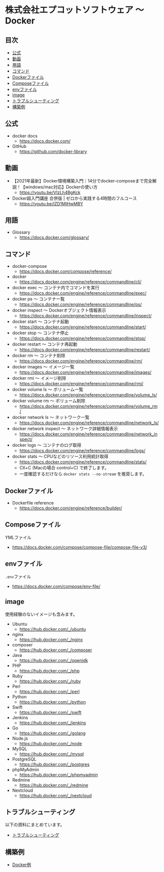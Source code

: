 # 株式会社エプコットソフトウェア ～ Docker

## 目次

- [公式](#公式)
- [動画](#動画)
- [用語](#用語)
- [コマンド](#コマンド)
- [Dockerファイル](#dockerファイル)
- [Composeファイル](#composeファイル)
- [envファイル](#envファイル)
- [image](#image)
- [トラブルシューティング](#トラブルシューティング)
- [構築例](#構築例)

## 公式

- docker docs
  - <https://docs.docker.com/>
- GitHub
  - <https://github.com/docker-library>

## 動画

- 【2021年最新】Docker環境構築入門｜14分でdocker-composeまで完全解説！【windows/mac対応】Dockerの使い方
  - <https://youtu.be/VIzLh4BgKck>
- Docker超入門講座 合併版 | ゼロから実践する4時間のフルコース
  - <https://youtu.be/lZD1MIHwMBY>

## 用語

- Glossary
  - <https://docs.docker.com/glossary/>

## コマンド

- docker-compose
  - <https://docs.docker.com/compose/reference/>
- docker
  - <https://docs.docker.com/engine/reference/commandline/cli/>
- docker exec 〜 コンテナ内でコマンドを実行
  - <https://docs.docker.com/engine/reference/commandline/exec/>
- docker ps 〜 コンテナ一覧
  - <https://docs.docker.com/engine/reference/commandline/ps/>
- docker inspect 〜 Dockerオブジェクト情報表示
  - <https://docs.docker.com/engine/reference/commandline/inspect/>
- docker start 〜 コンテナ起動
  - <https://docs.docker.com/engine/reference/commandline/start/>
- docker stop 〜 コンテナ停止
  - <https://docs.docker.com/engine/reference/commandline/stop/>
- docker restart 〜 コンテナ再起動
  - <https://docs.docker.com/engine/reference/commandline/restart/>
- docker rm 〜 コンテナ削除
  - <https://docs.docker.com/engine/reference/commandline/rm/>
- docker images 〜 イメージ一覧
  - <https://docs.docker.com/engine/reference/commandline/images/>
- docker rmi 〜 イメージ削除
  - <https://docs.docker.com/engine/reference/commandline/rmi/>
- docker volume ls 〜 ボリューム一覧
  - <https://docs.docker.com/engine/reference/commandline/volume_ls/>
- docker volume rm 〜 ボリューム削除
  - <https://docs.docker.com/engine/reference/commandline/volume_rm/>
- docker network ls 〜 ネットワーク一覧
  - <https://docs.docker.com/engine/reference/commandline/network_ls/>
- docker network inspect 〜 ネットワーク詳細情報表示
  - <https://docs.docker.com/engine/reference/commandline/network_inspect/>
- docker logs 〜 コンテナのログ取得
  - <https://docs.docker.com/engine/reference/commandline/logs/>
- docker stats 〜 CPUなどのリソース利用統計取得
  - <https://docs.docker.com/engine/reference/commandline/stats/>
  - Ctl+C (Macの場合 control+C) で終了します。
  - 一度確認するだけなら `docker stats --no-stream` を推奨します。

## Dockerファイル

- Dockerfile reference
  - <https://docs.docker.com/engine/reference/builder/>

## Composeファイル

YMLファイル

- <https://docs.docker.com/compose/compose-file/compose-file-v3/>

## envファイル

`.env`ファイル

- <https://docs.docker.com/compose/env-file/>

## image

使用経験のないイメージも含みます。

- Ubuntu
  - <https://hub.docker.com/_/ubuntu>
- nginx
  - <https://hub.docker.com/_/nginx>
- composer
  - <https://hub.docker.com/_/composer>
- Java
  - <https://hub.docker.com/_/openjdk>
- PHP
  - <https://hub.docker.com/_/php>
- Ruby
  - <https://hub.docker.com/_/ruby>
- Perl
  - <https://hub.docker.com/_/perl>
- Python
  - <https://hub.docker.com/_/python>
- Swift
  - <https://hub.docker.com/_/swift>
- Jenkins
  - <https://hub.docker.com/_/jenkins>
- Go
  - <https://hub.docker.com/_/golang>
- Node.js
  - <https://hub.docker.com/_/node>
- MySQL
  - <https://hub.docker.com/_/mysql>
- PostgreSQL
  - <https://hub.docker.com/_/postgres>
- phpMyAdmin
  - <https://hub.docker.com/_/phpmyadmin>
- Redmine
  - <https://hub.docker.com/_/redmine>
- Nextcloud
  - <https://hub.docker.com/_/nextcloud>

## トラブルシューティング

以下の資料にまとめています。

- [トラブルシューティング](./troubleshoot.md)

## 構築例

- [Docker例](./example/index.md)
